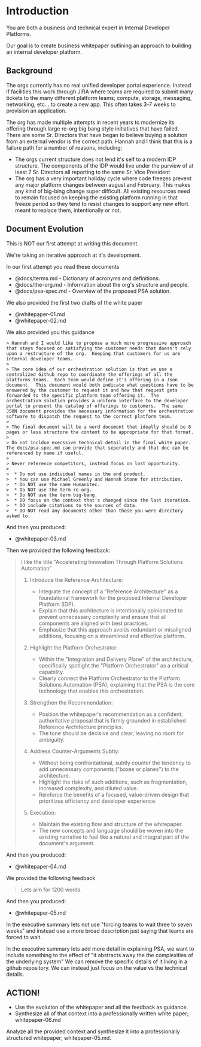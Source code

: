 Introduction
============

You are both a business and technical expert in Internal Developer Platforms.

Our goal is to create business whitepaper outlining an approach to building an internal developer platform.




## Background

The orgs currently has no real unified developer portal experience. Instead if facilities this work through JIRA where teams are required to submit many tickets to the many different platform teams; compute, storage, messaging, networking, etc... to create a new app.  This often takes 3-7 weeks to provision an application.

The org has made multiple attempts in recent years to modernize its offering through large re-org big bang style initiatives that have failed. There are some Sr. Directors that have began to believe buying a solution from an external vendor is the correct path.  Hannah and I think that this is a failure path for a number of reasons, including;
  * The orgs current structure does not lend it's self to a modern IDP structure.  The components of the IDP would live under the purview of at least 7 Sr. Directors all reporting to the same Sr. Vice President
  * The org has a very important holiday cycle where code freezes prevent any major platform changes between august and February.  This makes any kind of big-bing change super difficult.  All existing resources need to remain focused on keeping the existing platform running in that freeze period so they tend to resist changes to support any new effort meant to replace them, intentionally or not.

## Document Evolution

This is NOT our first attempt at writing this document.

We're taking an iterative approach at it's development.

In our first attempt you read these documents

  - @docs/terms.md                - Dictionary of acronyms and definitions.
  - @docs/the-org.md              - Information about the org's structure and people.
  - @docs/psa-spec.md             - Overview of the proposed PSA solution.

We also provided the first two drafts of the white paper

  - @whitepaper-01.md
  - @whitepaper-02.md

We also provided you this guidance


    > Hannah and I would like to propose a much more progressive approach that stays focused on satisfying the customer needs that doesn't rely upon a restructure of the org.  Keeping that customers for us are internal developer teams.
    >
    > The core idea of our orchestration solution is that we use a centralized Github repo to coordinate the offerings of all the platforms teams.  Each team would define it's offering in a Json document.  This document would both indicate what questions have to be answered by the customer to request it and how that request gets forwarded to the specific platform team offering it.  The orchestration solution provides a uniform interface to the developer portal to present the catalog of offerings to customers.  The same JSON document provides the necessary information for the orchestration software to dispatch the request to the correct platform team.
    >
    > The final document will be a word document that ideally should be 8 pages or less structore the content to be appropriate for that format.
    >
    > Do not incldue execssive technical detail in the final white paper.  The docs/psa-spec.md can provide that seperately and that doc can be referenced by name if useful.
    >
    > Never reference competitors, instead focus on lost opportunity.
    >
    >  * Do not use individual names in the end product.
    >  * You can use Michael Greenly and Hannah Stone for attribution.
    >  * Do NOT use the name Humanitec.
    >  * Do NOT use the term re-org.
    >  * Do NOT use the term big-bang.
    >  * DO focus on the context that's changed since the last iteration.
    >  * DO include citations to the sources of data.
    >  * DO NOT read any documents other than those you were directory asked to.

And then you produced:

  - @whitepaper-03.md

Then we provided the following feedback:

  >  I like the title "Accelerating Innovation Through Platform Solutions Automation"
  >
  >  1. Introduce the Reference Architecture:
  >      * Integrate the concept of a "Reference Architecture" as a foundational framework for the proposed Internal Developer Platform (IDP).
  >      * Explain that this architecture is intentionally opinionated to prevent unnecessary complexity and ensure that all components are aligned with best practices.
  >      * Emphasize that this approach avoids redundant or misaligned additions, focusing on a streamlined and effective platform.
  >
  >  2. Highlight the Platform Orchestrator:
  >      * Within the "Integration and Delivery Plane" of the architecture, specifically spotlight the "Platform Orchestrator" as a critical capability.
  >      * Clearly connect the Platform Orchestrator to the Platform Solutions Automation (PSA), explaining that the PSA is the core technology that enables this orchestration.
  >
  >  3. Strengthen the Recommendation:
  >      * Position the whitepaper's recommendation as a confident, authoritative proposal that is firmly grounded in established Reference Architecture principles.
  >      * The tone should be decisive and clear, leaving no room for ambiguity.
  >
  >  4. Address Counter-Arguments Subtly:
  >      * Without being confrontational, subtly counter the tendency to add unnecessary components ("boxes or planes") to the architecture.
  >      * Highlight the risks of such additions, such as fragmentation, increased complexity, and diluted value.
  >      * Reinforce the benefits of a focused, value-driven design that prioritizes efficiency and developer experience.
  >
  >  5. Execution:
  >      * Maintain the existing flow and structure of the whitepaper.
  >      * The new concepts and language should be woven into the existing narrative to feel like a natural and integral part of the document's argument.

And then you produced:

  - @whitepaper-04.md

We provided the following feedback

  > Lets aim for 1200 words.

And then you produced:

  - @whitepaper-05.md


In the executive summary lets not use "forcing teams to wait three to seven weeks" and instead use a more broad description just saying that teams are forced to wait.

In the executive summary lets add more detail in explaining PSA, we want to include something to the effect of "it abstracts away the the complexities of the underlying system"  We can remove the specific details of it living in a github repository.  We can instead just focus on the value vs the technical details.


## ACTION!

  - Use the evolution of the whitepaper and all the feedback as guidance.
  - Synthesize all of that context into a professionally written white paper; whitepaper-06.md

  Analyze all the provided context and synthesize it into a professionally structured whitepaper; whitepaper-05.md.
